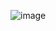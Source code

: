 

![image](https://user-images.githubusercontent.com/21102151/163052622-3628ef4e-6d6f-4187-a730-2ca353fb8299.png)
